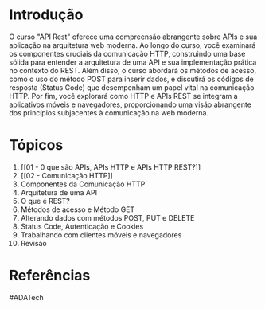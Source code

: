 # Introdução
O curso "API Rest" oferece uma compreensão abrangente sobre APIs e sua aplicação na arquitetura web moderna. Ao longo do curso, você examinará os componentes cruciais da comunicação HTTP, construindo uma base sólida para entender a arquitetura de uma API e sua implementação prática no contexto do REST. Além disso, o curso abordará os métodos de acesso, como o uso do método POST para inserir dados, e discutirá os códigos de resposta (Status Code) que desempenham um papel vital na comunicação HTTP. Por fim, você explorará como HTTP e APIs REST se integram a aplicativos móveis e navegadores, proporcionando uma visão abrangente dos princípios subjacentes à comunicação na web moderna.
# Tópicos
1. [[01 - 0 que são APIs, APIs HTTP e APIs  HTTP REST?]]
2. [[02 - Comunicação HTTP]]
3. Componentes da Comunicação HTTP
4. Arquitetura de uma API
5. O que é REST?
6. Métodos de acesso e Método GET
7. Alterando dados com métodos POST, PUT e DELETE
8. Status Code, Autenticação e Cookies
9. Trabalhando com clientes móveis e navegadores
10. Revisão
# Referências
#ADATech